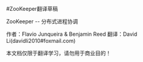 #ZooKeeper翻译草稿

ZooKeeper
  \-- 分布式进程协调

作者：Flavio Junqueira & Benjamin Reed
翻译：David Li(davidli2010#foxmail.com)

本文档仅限于翻译学习，请勿用于商业目的！

